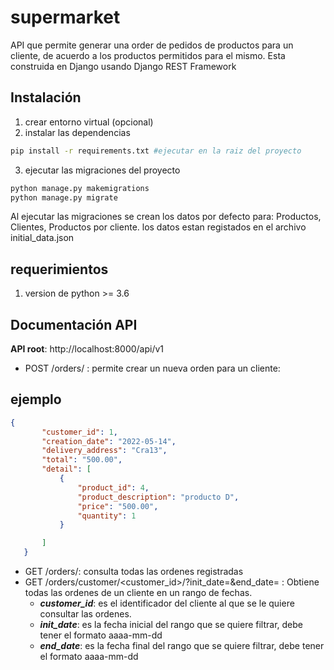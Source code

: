 # supermarket
API que permite generar una order de pedidos de productos para un cliente, de acuerdo a los productos permitidos para el mismo. Esta construida en Django usando Django REST Framework


## Instalación
1. crear entorno virtual (opcional)
2. instalar las dependencias
```bash
pip install -r requirements.txt #ejecutar en la raiz del proyecto
```

3. ejecutar las migraciones del proyecto
```python
python manage.py makemigrations
python manage.py migrate
```
Al ejecutar las migraciones  se crean los datos por defecto para: Productos, Clientes, Productos por cliente. los datos estan registados en el archivo initial_data.json

## requerimientos
1. version de python >= 3.6


## Documentación API

**API root**: http://localhost:8000/api/v1

* POST /orders/ : permite crear un nueva orden para un cliente:
## ejemplo
```json
{
       "customer_id": 1,
       "creation_date": "2022-05-14",
       "delivery_address": "Cra13",
       "total": "500.00",
       "detail": [
           {
               "product_id": 4,
               "product_description": "producto D",
               "price": "500.00",
               "quantity": 1
           }

       ]
   }
```
* GET /orders/: consulta todas las ordenes registradas
* GET /orders/customer/<customer_id>/?init_date=&end_date= : Obtiene todas las ordenes de un cliente en un rango de fechas. 
  - **_customer_id_**: es el identificador del cliente al que se le quiere consultar las ordenes.
  - **_init_date_**: es la fecha inicial del rango que se quiere filtrar, debe tener el formato aaaa-mm-dd
  - **_end_date_**: es la fecha final del rango que se quiere filtrar, debe tener el formato aaaa-mm-dd
